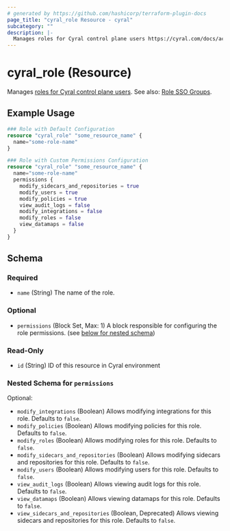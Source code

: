 ```yaml
---
# generated by https://github.com/hashicorp/terraform-plugin-docs
page_title: "cyral_role Resource - cyral"
subcategory: ""
description: |-
  Manages roles for Cyral control plane users https://cyral.com/docs/account-administration/acct-manage-cyral-roles/#create-and-manage-administrator-roles-for-cyral-control-plane-users. See also: Role SSO Groups ./role_sso_groups.md.
---
```


# cyral_role (Resource)

Manages [roles for Cyral control plane users](https://cyral.com/docs/account-administration/acct-manage-cyral-roles/#create-and-manage-administrator-roles-for-cyral-control-plane-users). See also: [Role SSO Groups](./role_sso_groups.md).

## Example Usage

```terraform
### Role with Default Configuration
resource "cyral_role" "some_resource_name" {
  name="some-role-name"
}

### Role with Custom Permissions Configuration
resource "cyral_role" "some_resource_name" {
  name="some-role-name"
  permissions {
    modify_sidecars_and_repositories = true
    modify_users = true
    modify_policies = true
    view_audit_logs = false
    modify_integrations = false
    modify_roles = false
    view_datamaps = false
  }
}
```

<!-- schema generated by tfplugindocs -->

## Schema

### Required

- `name` (String) The name of the role.

### Optional

- `permissions` (Block Set, Max: 1) A block responsible for configuring the role permissions. (see [below for nested schema](#nestedblock--permissions))

### Read-Only

- `id` (String) ID of this resource in Cyral environment

<a id="nestedblock--permissions"></a>

### Nested Schema for `permissions`

Optional:

- `modify_integrations` (Boolean) Allows modifying integrations for this role. Defaults to `false`.
- `modify_policies` (Boolean) Allows modifying policies for this role. Defaults to `false`.
- `modify_roles` (Boolean) Allows modifying roles for this role. Defaults to `false`.
- `modify_sidecars_and_repositories` (Boolean) Allows modifying sidecars and repositories for this role. Defaults to `false`.
- `modify_users` (Boolean) Allows modifying users for this role. Defaults to `false`.
- `view_audit_logs` (Boolean) Allows viewing audit logs for this role. Defaults to `false`.
- `view_datamaps` (Boolean) Allows viewing datamaps for this role. Defaults to `false`.
- `view_sidecars_and_repositories` (Boolean, Deprecated) Allows viewing sidecars and repositories for this role. Defaults to `false`.
